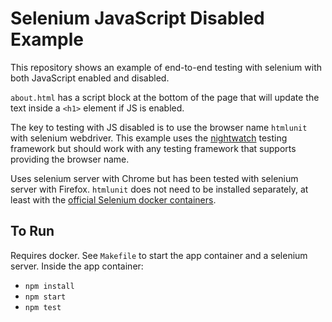 # Selenium JavaScript Disabled Example

This repository shows an example of end-to-end testing with selenium with both JavaScript enabled and disabled.

`about.html` has a script block at the bottom of the page that will update the text inside a `<h1>` element if JS is enabled.

The key to testing with JS disabled is to use the browser name `htmlunit` with selenium webdriver. This example uses the [nightwatch](http://nightwatchjs.org) testing framework but should work with any testing framework that supports providing the browser name. 

Uses selenium server with Chrome but has been tested with selenium server with Firefox. `htmlunit` does not need to be installed separately, at least with the [official Selenium docker containers](https://github.com/SeleniumHQ/docker-selenium).  

## To Run

Requires docker. See `Makefile` to start the app container and a selenium server. Inside the app container:

- `npm install`
- `npm start`
- `npm test`